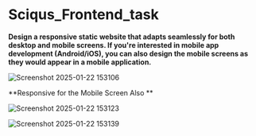 # Sciqus_Frontend_task

**Design a responsive static website that adapts seamlessly for both desktop
and mobile screens. If you're interested in mobile app development (Android/iOS), you can
also design the mobile screens as they would appear in a mobile application.**

![Screenshot 2025-01-22 153106](https://github.com/user-attachments/assets/07dc76d1-3816-4d2c-967a-ba2f74a83985)

**Responsive for the Mobile Screen Also **

![Screenshot 2025-01-22 153123](https://github.com/user-attachments/assets/a9a86d95-cb78-404c-9444-93a0add57a46)


![Screenshot 2025-01-22 153139](https://github.com/user-attachments/assets/43aa5df3-2414-4a4c-99fd-dff6d1dbc51e)

